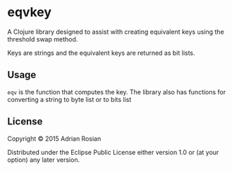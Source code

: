 # eqvkey

A Clojure library designed to assist with creating equivalent keys using the threshold swap method.

Keys are strings and the equivalent keys are returned as bit lists.

## Usage

`eqv` is the function that computes the key. The library also has functions for converting a string to byte list or to bits list

## License

Copyright © 2015 Adrian Rosian

Distributed under the Eclipse Public License either version 1.0 or (at
your option) any later version.

